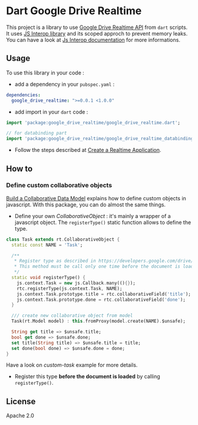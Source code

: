 Dart Google Drive Realtime
==========================

This project is a library to use [Google Drive Realtime API](https://developers.google.com/drive/realtime/) from `dart` scripts.
It uses [JS Interop library](https://github.com/dart-lang/js-interop) and its scoped approch to prevent memory leaks. You can have a look at [Js Interop documentation](http://dart-lang.github.com/js-interop/docs/js.html) for more informations.

## Usage ##
To use this library in your code :
* add a dependency in your `pubspec.yaml` :

```yaml
dependencies:
  google_drive_realtime: ">=0.0.1 <1.0.0"
```

* add import in your `dart` code :

```dart
import 'package:google_drive_realtime/google_drive_realtime.dart';

// for databinding part
import 'package:google_drive_realtime/google_drive_realtime_databinding.dart';
```

* Follow the steps described at [Create a Realtime Application](https://developers.google.com/drive/realtime/application).

## How to ##

### Define custom collaborative objects ###

[Build a Collaborative Data Model](https://developers.google.com/drive/realtime/build-model#registering_and_creating_custom_objects) explains how to define custom objects in javascript. With this package, you can do almost the same things.

* Define your own _CollaborativeObject_ : it's mainly a wrapper of a javascript object. The `registerType()` static function allows to define the type.

```dart
class Task extends rt.CollaborativeObject {
  static const NAME = 'Task';

  /**
   * Register type as described in https://developers.google.com/drive/realtime/build-model#registering_and_creating_custom_objects
   * This method must be call only one time before the document is load.
   */
  static void registerType() {
    js.context.Task = new js.Callback.many((){});
    rtc.registerType(js.context.Task, NAME);
    js.context.Task.prototype.title = rtc.collaborativeField('title');
    js.context.Task.prototype.done = rtc.collaborativeField('done');
  }

  /// create new collaborative object from model
  Task(rt.Model model) : this.fromProxy(model.create(NAME).$unsafe);

  String get title => $unsafe.title;
  bool get done => $unsafe.done;
  set title(String title) => $unsafe.title = title;
  set done(bool done) => $unsafe.done = done;
}
```

Have a look on _custom-task_ example for more details.

* Register this type **before the document is loaded** by calling `registerType()`.

## License ##
Apache 2.0
